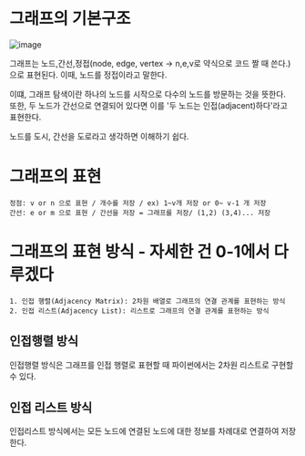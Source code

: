 # 그래프의 기본구조

![image](https://user-images.githubusercontent.com/87055456/136650130-ea5f953d-d1a5-4f44-adce-38a76502218a.png)

그래프는 노드,간선,정접(node, edge, vertex -> n,e,v로 약식으로 코드 짤 때 쓴다.)으로 표현된다. 이때, 노드를 정접이라고 말한다.  

이떄, 그래프 탐색이란 하나의 노드를 시작으로 다수의 노드를 방문하는 것을 뜻한다.  
또한, 두 노드가 간선으로 연결되어 있다면 이를 '두 노드는 인접(adjacent)하다'라고 표현한다.  

노드를 도시, 간선을 도로라고 생각하면 이해하기 쉽다.

# 그래프의 표현
```
정점: v or n 으로 표현 / 개수를 저장 / ex) 1~v개 저장 or 0~ v-1 개 저장
간선: e or m 으로 표현 / 간선을 저장 = 그래프를 저장/ (1,2) (3,4)... 저장
```
# 그래프의 표현 방식 - 자세한 건 0-1에서 다루겠다 
```
1. 인접 행렬(Adjacency Matrix): 2차원 배열로 그래프의 연결 관계를 표현하는 방식  
2. 인접 리스트(Adjacency List): 리스트로 그래프의 연결 관계를 표현하는 방식
```

## 인접행렬 방식 

인접행렬 방식은 그래프를 인접 행렬로 표현할 때 파이썬에서는 2차원 리스트로 구현할 수 있다.

## 인접 리스트 방식

인접리스트 방식에서는 모든 노드에 연결된 노드에 대한 정보를 차례대로 연결하여 저장한다.


